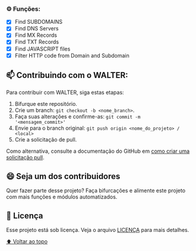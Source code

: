 ### ⚙️ Funções:

- [x] Find SUBDOMAINS
- [x] Find DNS Servers
- [x] Find MX Records
- [x] Find TXT Records
- [x] Find JAVASCRIPT files
- [x] Filter HTTP code from Domain and Subdomain

## 📫 Contribuindo com o WALTER:
Para contribuir com WALTER, siga estas etapas:

1. Bifurque este repositório.
2. Crie um branch: `git checkout -b <nome_branch>`.
3. Faça suas alterações e confirme-as: `git commit -m '<mensagem_commit>'`
4. Envie para o branch original: `git push origin <nome_do_projeto> / <local>`
5. Crie a solicitação de pull.

Como alternativa, consulte a documentação do GitHub em [como criar uma solicitação pull](https://help.github.com/en/github/collaborating-with-issues-and-pull-requests/creating-a-pull-request).


## 😄 Seja um dos contribuidores<br>

Quer fazer parte desse projeto? Faça bifurcações e alimente este projeto com mais funções e módulos automatizados.

## 📝 Licença

Esse projeto está sob licença. Veja o arquivo [LICENÇA](LICENSE) para mais detalhes.

[⬆ Voltar ao topo](#WALTER)<br>
